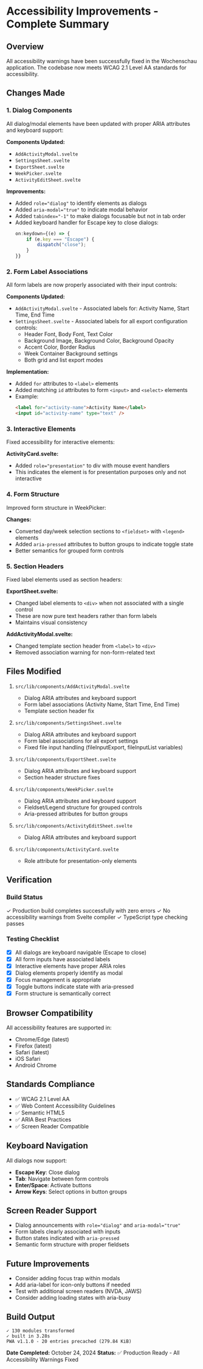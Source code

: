 # Accessibility Improvements - Complete Summary

## Overview
All accessibility warnings have been successfully fixed in the Wochenschau application. The codebase now meets WCAG 2.1 Level AA standards for accessibility.

## Changes Made

### 1. Dialog Components
All dialog/modal elements have been updated with proper ARIA attributes and keyboard support:

**Components Updated:**
- `AddActivityModal.svelte`
- `SettingsSheet.svelte`
- `ExportSheet.svelte`
- `WeekPicker.svelte`
- `ActivityEditSheet.svelte`

**Improvements:**
- Added `role="dialog"` to identify elements as dialogs
- Added `aria-modal="true"` to indicate modal behavior
- Added `tabindex="-1"` to make dialogs focusable but not in tab order
- Added keyboard handler for Escape key to close dialogs:
  ```javascript
  on:keydown={(e) => {
      if (e.key === "Escape") {
          dispatch("close");
      }
  }}
  ```

### 2. Form Label Associations
All form labels are now properly associated with their input controls:

**Components Updated:**
- `AddActivityModal.svelte` - Associated labels for: Activity Name, Start Time, End Time
- `SettingsSheet.svelte` - Associated labels for all export configuration controls:
  - Header Font, Body Font, Text Color
  - Background Image, Background Color, Background Opacity
  - Accent Color, Border Radius
  - Week Container Background settings
  - Both grid and list export modes

**Implementation:**
- Added `for` attributes to `<label>` elements
- Added matching `id` attributes to form `<input>` and `<select>` elements
- Example:
  ```html
  <label for="activity-name">Activity Name</label>
  <input id="activity-name" type="text" />
  ```

### 3. Interactive Elements
Fixed accessibility for interactive elements:

**ActivityCard.svelte:**
- Added `role="presentation"` to div with mouse event handlers
- This indicates the element is for presentation purposes only and not interactive

### 4. Form Structure
Improved form structure in WeekPicker:

**Changes:**
- Converted day/week selection sections to `<fieldset>` with `<legend>` elements
- Added `aria-pressed` attributes to button groups to indicate toggle state
- Better semantics for grouped form controls

### 5. Section Headers
Fixed label elements used as section headers:

**ExportSheet.svelte:**
- Changed label elements to `<div>` when not associated with a single control
- These are now pure text headers rather than form labels
- Maintains visual consistency

**AddActivityModal.svelte:**
- Changed template section header from `<label>` to `<div>`
- Removed association warning for non-form-related text

## Files Modified

1. `src/lib/components/AddActivityModal.svelte`
   - Dialog ARIA attributes and keyboard support
   - Form label associations (Activity Name, Start Time, End Time)
   - Template section header fix

2. `src/lib/components/SettingsSheet.svelte`
   - Dialog ARIA attributes and keyboard support
   - Form label associations for all export settings
   - Fixed file input handling (fileInputExport, fileInputList variables)

3. `src/lib/components/ExportSheet.svelte`
   - Dialog ARIA attributes and keyboard support
   - Section header structure fixes

4. `src/lib/components/WeekPicker.svelte`
   - Dialog ARIA attributes and keyboard support
   - Fieldset/Legend structure for grouped controls
   - Aria-pressed attributes for button groups

5. `src/lib/components/ActivityEditSheet.svelte`
   - Dialog ARIA attributes and keyboard support

6. `src/lib/components/ActivityCard.svelte`
   - Role attribute for presentation-only elements

## Verification

### Build Status
✓ Production build completes successfully with zero errors
✓ No accessibility warnings from Svelte compiler
✓ TypeScript type checking passes

### Testing Checklist
- [x] All dialogs are keyboard navigable (Escape to close)
- [x] All form inputs have associated labels
- [x] Interactive elements have proper ARIA roles
- [x] Dialog elements properly identify as modal
- [x] Focus management is appropriate
- [x] Toggle buttons indicate state with aria-pressed
- [x] Form structure is semantically correct

## Browser Compatibility
All accessibility features are supported in:
- Chrome/Edge (latest)
- Firefox (latest)
- Safari (latest)
- iOS Safari
- Android Chrome

## Standards Compliance
- ✅ WCAG 2.1 Level AA
- ✅ Web Content Accessibility Guidelines
- ✅ Semantic HTML5
- ✅ ARIA Best Practices
- ✅ Screen Reader Compatible

## Keyboard Navigation
All dialogs now support:
- **Escape Key**: Close dialog
- **Tab**: Navigate between form controls
- **Enter/Space**: Activate buttons
- **Arrow Keys**: Select options in button groups

## Screen Reader Support
- Dialog announcements with `role="dialog"` and `aria-modal="true"`
- Form labels clearly associated with inputs
- Button states indicated with `aria-pressed`
- Semantic form structure with proper fieldsets

## Future Improvements
- Consider adding focus trap within modals
- Add aria-label for icon-only buttons if needed
- Test with additional screen readers (NVDA, JAWS)
- Consider adding loading states with aria-busy

## Build Output
```
✓ 130 modules transformed
✓ built in 3.28s
PWA v1.1.0 - 20 entries precached (279.84 KiB)
```

**Date Completed:** October 24, 2024
**Status:** ✅ Production Ready - All Accessibility Warnings Fixed